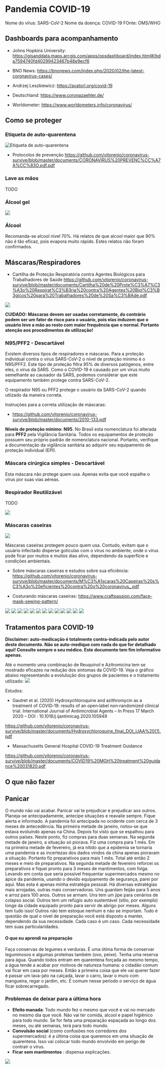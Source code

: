 
# Pandemia COVID-19

Nome do vírus: SARS-CoV-2 
Nome da doença: COVID-19
FOnte: OMS/WHO

## Dashboards para acompanhamento

* Johns Hopkins University: https://gisanddata.maps.arcgis.com/apps/opsdashboard/index.html#/bda7594740fd40299423467b48e9ecf6

* BNO News: https://bnonews.com/index.php/2020/02/the-latest-coronavirus-cases/

* Andrzej Leszkiewicz: https://avatorl.org/covid-19

* Deutschland: https://www.coronazaehler.de/
 
 * Worldometer: https://www.worldometers.info/coronavirus/
  
  
## Como se proteger

### Etiqueta de auto-quarentena
![Etiqueta de auto-quarentena](https://github.com/vitorenio/coronavirus-survive/blob/master/images/218f74e0-1a6c-4b9a-b7f9-abb7ecaf1032.jfif)

* Protocolos de prevenção
https://github.com/vitorenio/coronavirus-survive/blob/master/documents/CORONAVIRUS%20PREVENC%CC%A7A%CC%83O.pdf.pdf

### Lave as mãos
TODO

### Álcool gel

![](https://github.com/vitorenio/coronavirus-survive/blob/master/images/ad983ab4-a458-4f4d-aa6c-f7b5ea77bf97.jfif)

### Álcool
 
 Recomanda-se alcool nível 70%. Há relatos de que alcool maior que 90% não é tão eficaz, pois evapora muito rápido. Estes relatos não foram confirmados.
 
## Máscaras/Respiradores

* Cartilha de Proteção Respiratória contra Agentes Biológicos para Trabalhadores de Saúde
https://github.com/vitorenio/coronavirus-survive/blob/master/documents/Cartilha%20de%20Prote%C3%A7%C3%A3o%20Respirat%C3%B3ria%20contra%20Agentes%20Biol%C3%B3gicos%20para%20Trabalhadores%20de%20Sa%C3%BAde.pdf

![](https://github.com/vitorenio/coronavirus-survive/blob/master/images/1d25573f-fc48-49ca-87cb-74b9cbdb24e4.jfif)

**CUIDADO: Máscaras devem ser usadas corretamente, do contrário podem ser um fator de risco para o usuário, pois elas induzem que o usuário leve a mão ao rosto com maior frequência que o normal. Portanto atenção aos procedimentos de utilização!**

### N95/PFF2 - Descartável

Existem diversos tipos de respiradores e máscaras. Para a proteção individual contra o vírus SARS-CoV-2 o nível de proteção mínimo é o N95/PFF2. Este tipo de proteção filtra 95% de diversos patógenos, entre eles, o vírus da SARS. Como o COVID-19 é causado por um vírus muito semelhante ao causador da SARS, podemos considerar que este equipamento também protege contra SARS-CoV-2.

O respirador N95 ou PFF2 protege o usuário da SARS-CoV-2 quando utlizado da maneira correta. 

Instruções para a correta utilização de máscaras:
* https://github.com/vitorenio/coronavirus-survive/blob/master/documents/2010-133.pdf

**Níveis de proteção mínimo**: **N95**. No Brasil esta nomenclatura foi alterada para **PFF2** pela Vigilância Sanitária. Todos os equipamentos de proteção possuem seu próprio padrão de nomenclatura nacional. Portanto, verifique a documentação da vigilância sanitária ao adquirir seu equipamento de proteção individual (EPI).



### Máscara cirúrgica simples - Descartável

Esta máscara não protege quem usa. Apenas evita que você espalhe o vírus por suas vias aéreas.

### Respirador Reutilizável
TODO

![](https://github.com/vitorenio/coronavirus-survive/blob/master/images/e85cf689-ad99-4b54-98ba-8140f1e31843.jfif)

### Máscaras caseiras
![](https://github.com/vitorenio/coronavirus-survive/blob/master/images/home_made_mask_001.png)

Máscaras caseiras protegem pouco quem usa. Contudo, evitam que o usuário infectado disperse gotículas com o vírus no ambiente, onde o vírus pode ficar por muitos e muitos dias ativo, dependendo da superfície e condições ambientais.

* Sobre máscaras caseiras e estudos sobre sua eficiência: https://github.com/vitorenio/coronavirus-survive/blob/master/documents/M%C3%A1scaras%20Caseiras%20s%C3%A3o%20eficientes%20contra%20o%20coronavirus_.pdf


* Costurando máscaras caseiras: https://www.craftpassion.com/face-mask-sewing-pattern/

![](https://github.com/vitorenio/coronavirus-survive/blob/master/images/face-mask-pattern-1.jpg)
![](https://github.com/vitorenio/coronavirus-survive/blob/master/images/sew-face-mask-1.jpg)
![](https://github.com/vitorenio/coronavirus-survive/blob/master/images/sew-face-mask-2.jpg)
![](https://github.com/vitorenio/coronavirus-survive/blob/master/images/sew-face-mask-3.jpg)
![](https://github.com/vitorenio/coronavirus-survive/blob/master/images/sew-face-mask-4.jpg)
![](https://github.com/vitorenio/coronavirus-survive/blob/master/images/sew-face-mask-5.jpg)
![](https://github.com/vitorenio/coronavirus-survive/blob/master/images/sew-face-mask-6.jpg)
![](https://github.com/vitorenio/coronavirus-survive/blob/master/images/sew-face-mask-7.jpg)
![](https://github.com/vitorenio/coronavirus-survive/blob/master/images/sew-face-mask-8.jpg)
![](https://github.com/vitorenio/coronavirus-survive/blob/master/images/sew-face-mask-9.jpg)
![](https://github.com/vitorenio/coronavirus-survive/blob/master/images/sew-face-mask-10.jpg)
![](https://github.com/vitorenio/coronavirus-survive/blob/master/images/sew-face-mask-11.jpg)
![](https://github.com/vitorenio/coronavirus-survive/blob/master/images/sew-face-mask-12.jpg)

## Tratamentos para COVID-19

**Disclaimer: auto-medicação é totalmente contra-indicada pelo autor deste documento. Não se auto-medique com nada do que for detalhado aqui! Consulte sempre o seu médico. Este documento tem fim informativo apenas.**

Até o momento uma combinação de Reuquinol e Azitromicina tem se mostrado eficazes na redução dos sintomas da COVID-19. Veja o gráfico abaixo representando a evolulução dos grupos de pacientes e o tratamento utilizado:
![](https://github.com/vitorenio/coronavirus-survive/blob/master/images/36817d14-190a-41f7-b720-60fd7dd3c5f8.jfif)


Estudos:
* Gautret et al. (2020) Hydroxychloroquine and azithromycin as a treatment of
COVID‐19: results of an open‐label non‐randomized clinical trial. International Journal of
Antimicrobial Agents – In Press 17 March 2020 – DOI : 10.1016/j.ijantimicag.2020.105949

https://github.com/vitorenio/coronavirus-survive/blob/master/documents/Hydroxychloroquine_final_DOI_IJAA%20(1).pdf

* Massachusetts General Hospital
COVID-19 Treatment Guidance

https://github.com/vitorenio/coronavirus-survive/blob/master/documents/COVID19%20MGH%20treatment%20guidance%20031820.pdf

## O que não fazer

## Panicar
O mundo não vai acabar. Panicar vai te prejudicar e prejudicar aos outros. Planeja-se antecipadamente, antecipe situações e reavalie sempre. Fique alerta e informado. A pandemia foi antecipada no ocidente com cerca de 3 meses de antecedência. Na primeira metade de janeiro, notou-se que estava evoluindo apenas na China. Depois foi visto que se espalhou para outros países. Neste ponto, fiz compras para duas semanas. Na segunda metade de janeiro, a situação só piorava. Fiz uma compra para 1 mês. Em na primeira metade de fevereiro, já era nítido que a epidemia se tornaria uma pandemia e as incertezas dos dados vindos da china apenas pioravam a situação. Portanto fiz preparativos para mais 1 mês. Total até então 2 meses e meio de preparativos. Na segunda metade de fevereiro reforcei os preparativos e fiquei pronto para 3 meses de mantimentos, com folga. Levando em conta que seria possível frequentar supermercados mesmo no ápice da pandemia, usando o devido equipamento de segurança, parei por aqui. Mas esta é apenas minha estratégia pessoal. Há diversas estratégias mais arrojadas, outras mais conservadoras. Uns guardam feijão para 5 anos e arroz para 100 anos. Outros se armam. Uns tem um jipe para cenários de colapso social. Outros tem um refúgio auto sustentável (sítio, por exemplo) longe da cidade equipado pronto para servir de abrigo por meses. Alguns tem tudo isso! Outros não tem estoque nenhum e não se importam. Tudo é questão de qual o nível de preparação você está disposto a manter, dependendo da sua necessidade. Cada caso é um caso. Cada necessidade tem suas particularidades. 

#### O que eu aprendi na preparação

Faça conservas de legumes e verduras. É uma ótima forma de conservar leguminosos e algumas proteínas também (ovo, peixe).
Tenha uma reserva para água. Quando todos entram em quarentena forçada ao mesmo tempo, a água tende a acabar por motivos de natureza humana: o cidadão comum vai ficar em casa por meses. Então a primeira coisa que ele vai querer fazer é passar um lava-jato na calçada, lavar o carro, lavar o muro com mangueira, regar o jardim, etc. É comum nesse período o serviço de água ficar sobrecarregado.

### Problemas de deixar para a última hora

* **Efeito manada**: Todo mundo fez o mesmo que você e vai no mercado no mesmo dia que você. Não vai ter comida, alcool e papel higiênico para todo mundo. Se for feita uma preparação espaçada ao longo dos meses, ou até semanas, terá para todo mundo. 
* **Convulsão social** (como confusões nos corredores dos supermercados): é a última coisa que queremos em uma situação de quarentena. Isso vai colocar todo mundo envolvido em perigo de contrair o vírus.
* **Ficar sem mantimentos** : dispensa explicações.

![](https://github.com/vitorenio/coronavirus-survive/blob/master/images/0ea49b71-1638-4c77-ad5c-6eb79b30ffbb.jfif)
